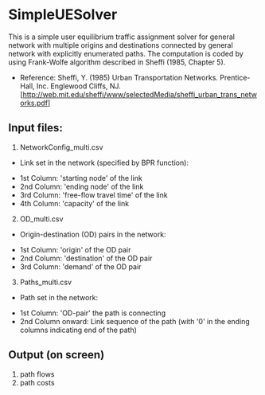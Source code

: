 # SimpleUESolver

This is a simple user equilibrium traffic assignment solver for general network with multiple origins and destinations connected by general network with explicitly enumerated paths. The computation is coded by using Frank-Wolfe algorithm described in Sheffi (1985, Chapter 5). 

- Reference: 
Sheffi, Y. (1985) Urban Transportation Networks. Prentice-Hall, Inc. Englewood Cliffs, NJ. [http://web.mit.edu/sheffi/www/selectedMedia/sheffi_urban_trans_networks.pdf]


## Input files: 
1. NetworkConfig_multi.csv 
 + Link set in the network (specified by BPR function): 
 
  - 1st Column: 'starting node' of the link 
  - 2nd Column: 'ending node' of the link 
  - 3rd Column: 'free-flow travel time' of the link 
  - 4th Column: 'capacity' of the link 


2. OD_multi.csv 
 + Origin-destination (OD) pairs in the network: 

  - 1st Column: 'origin' of the OD pair
  - 2nd Column: 'destination' of the OD pair 
  - 3rd Column: 'demand' of the OD pair 


3. Paths_multi.csv
 + Path set in the network: 

  - 1st Column: 'OD-pair' the path is connecting 
  - 2nd Column onward: Link sequence of the path (with '0' in the ending columns indicating end of the path)



## Output (on screen) 
1. path flows 
2. path costs 




